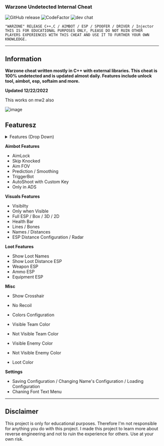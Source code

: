 ###  Warzone Undetected Internal Cheat 
![GitHub release](https://img.shields.io/github/release/ppy/osu.svg)
![CodeFactor](https://www.codefactor.io/repository/github/ppy/osu/badge)
![dev chat](https://discordapp.com/api/guilds/188630481301012481/widget.png?style=shield)
   
 
```sh-session
"WARZONE" RELEASE C++,C / AIMBOT / ESP / SPOOFER / DRIVER / Injector
THIS IS FOR EDUCATIONAL PURPOSES ONLY, PLEASE DO NOT RUIN OTHER PLAYERS EXPERIENCES WITH THIS CHEAT AND USE IT TO FURTHER YOUR OWN KNOWLEDGE.
``` 
***

## Information
**Warzone cheat written mostly in C++ with external libraries. This cheat is 100% undetected and is updated almost daily. Features include unlock tool, aimbot, esp, softaim and more.**

**Updated 12/22/2022**

This works on mw2 also

![image](https://images-ext-1.discordapp.net/external/VlZYqoA2nPy8SnqYsGmIlryq5I5qgd1US1cyNjTr2jU/https/i.ytimg.com/vi/O8ZuvojQaNA/maxresdefault.jpg?width=1024&height=576)
## Featuresz
<details>
<summary>Features (Drop Down)</summary>
  
* **AIMBOT**
  
* **ESP**
  
* **SPOOFER** 

* **DRIVER**

*  **INJECTOR**
  </details>

**Aimbot Features**

* AimLock
* Skip Knocked
* Aim FOV
* Prediction / Smoothing
* TriggerBot
* AutoShoot with Custom Key
* Only in ADS

**Visuals Features**

* Visibilty
* Only when Visible
* Full ESP / Box / 3D / 2D
* Health Bar
* Lines / Bones
* Names / Distances
* ESP Distance Configuration / Radar

**Loot Features**

* Show Loot Names
* Show Loot Distance ESP
* Weapon ESP
* Ammo ESP
* Equipment ESP

**Misc**
* Show Crosshair
* No Recoil
* Colors Configuration

* Visible Team Color
* Not Visible Team Color
* Visible Enemy Color
* Not Visible Enemy Color
* Loot Color

**Settings**

* Saving Configuration / Changing Name's Configuration / Loading Configuration
* Chaning Font Text Menu
***




## Disclaimer
This project is only for educational purposes. Therefore I'm not responsible for anything you do with this project. I made this project to learn more about reverse engineering and not to ruin the experience for others. Use at your own risk.


